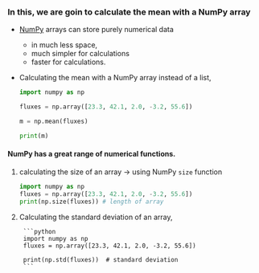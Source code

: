 ### In this, we are goin to calculate the mean with a NumPy array

- [NumPy](http://www.numpy.org/) arrays can store purely numerical data
    - in much less space,
    - much simpler for calculations
    - faster for calculations.

- Calculating the mean with a NumPy array instead of a list,
    
    ```python
    import numpy as np
    
    fluxes = np.array([23.3, 42.1, 2.0, -3.2, 55.6])
    
    m = np.mean(fluxes)
    
    print(m)
    ```
    
#### NumPy has a great range of numerical functions.

1. calculating the size of an array → using NumPy `size` function
    
    ```python
    import numpy as np
    fluxes = np.array([23.3, 42.1, 2.0, -3.2, 55.6])
    print(np.size(fluxes)) # length of array
    ```
    
2. Calculating the standard deviation of an array,
        
        ```python
        import numpy as np
        fluxes = np.array([23.3, 42.1, 2.0, -3.2, 55.6])
        
        print(np.std(fluxes))  # standard deviation
        ```
